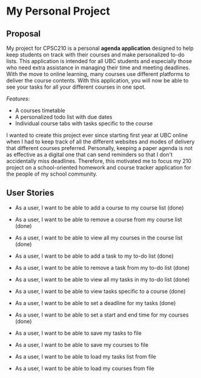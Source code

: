 # My Personal Project

## Proposal

My project for CPSC210 is a personal **agenda application** designed to help keep students on track
with their courses and make personalized to-do lists. This application is intended for all UBC students
and especially those who need extra assistance in managing their time and meeting deadlines.
With the move to online learning, many courses use different platforms to deliver the course
contents. With this application, you will now be able to see your tasks for all your different courses in one spot.


*Features*:
- A courses timetable 
- A personalized todo list with due dates
- Individual course tabs with tasks specific to the course 


I wanted to create this project ever since starting first year at UBC online when I had to keep track
of all the different websites and modes of delivery that different courses preferred. Personally, keeping 
a paper agenda is not as effective as a digital one that can send reminders so that I don't accidentally miss
deadlines. Therefore, this motivated me to focus my 210 project on a school-oriented homework and course 
tracker application for the people of my school community.


## User Stories

- As a user, I want to be able to add a course to my course list (done)
- As a user, I want to be able to remove a course from my course list (done)
- As a user, I want to be able to view all my courses in the course list (done)
- As a user, I want to be able to add a task to my to-do list (done)
- As a user, I want to be able to remove a task from my to-do list (done)
- As a user, I want to be able to view all my tasks in my to-do list (done)
- As a user, I want to be able to view tasks specific to a course (done)
- As a user, I want to be able to set a deadline for my tasks (done)
- As a user, I want to be able to set a start and end time for my courses (done)

- As a user, I want to be able to save my tasks to file
- As a user, I want to be able to save my courses to file
- As a user, I want to be able to load my tasks list from file
- As a user, I want to be able to load my courses from file